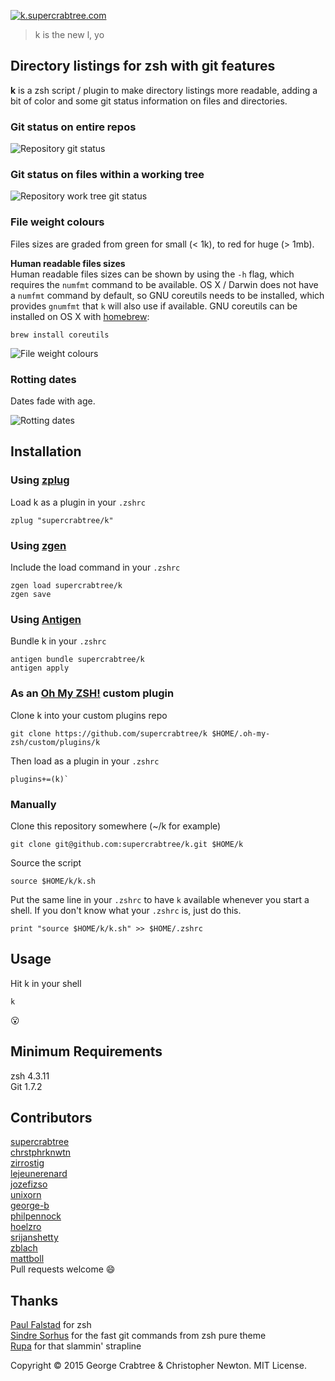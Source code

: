 [![k.supercrabtree.com](https://raw.githubusercontent.com/supercrabtree/k/gh-pages/k-logo.png)](http://k.supercrabtree.com)

> k is the new l, yo

## Directory listings for zsh with git features

**k** is a zsh script / plugin to make directory listings more readable, adding a bit of color and some git status information on files and directories.

### Git status on entire repos
![Repository git status](https://raw.githubusercontent.com/supercrabtree/k/gh-pages/repo-dirs.jpg)


### Git status on files within a working tree
![Repository work tree git status](https://raw.githubusercontent.com/supercrabtree/k/gh-pages/inside-work-tree.jpg)

### File weight colours
Files sizes are graded from green for small (< 1k), to red for huge (> 1mb).

**Human readable files sizes**  
Human readable files sizes can be shown by using the `-h` flag, which requires the `numfmt` command to be available. OS X / Darwin does not have a `numfmt` command by default, so GNU coreutils needs to be installed, which provides `gnumfmt` that `k` will also use if available. GNU coreutils can be installed on OS X with [homebrew](http://brew.sh):

```
brew install coreutils
```

![File weight colours](https://raw.githubusercontent.com/supercrabtree/k/gh-pages/file-size-colors.jpg)


### Rotting dates
Dates fade with age.  

![Rotting dates](https://raw.githubusercontent.com/supercrabtree/k/gh-pages/dates.jpg)


## Installation

### Using [zplug](https://github.com/b4b4r07/zplug)
Load k as a plugin in your `.zshrc`

```shell
zplug "supercrabtree/k"

```
### Using [zgen](https://github.com/tarjoilija/zgen)

Include the load command in your `.zshrc`

```shell
zgen load supercrabtree/k
zgen save
```

### Using [Antigen](https://github.com/zsh-users/antigen)

Bundle k in your `.zshrc`

```shell
antigen bundle supercrabtree/k
antigen apply
```

### As an [Oh My ZSH!](https://github.com/robbyrussell/oh-my-zsh) custom plugin

Clone k into your custom plugins repo

```shell
git clone https://github.com/supercrabtree/k $HOME/.oh-my-zsh/custom/plugins/k
```
Then load as a plugin in your `.zshrc`

```shell
plugins+=(k)`
```

### Manually
Clone this repository somewhere (~/k for example)

```shell
git clone git@github.com:supercrabtree/k.git $HOME/k
```
Source the script

```shell
source $HOME/k/k.sh
```
Put the same line in your `.zshrc` to have `k` available whenever you start a shell. If you don't know what your `.zshrc` is, just do this.

```shell
print "source $HOME/k/k.sh" >> $HOME/.zshrc
```

## Usage
Hit k in your shell

```shell
k
```
:open_mouth:

## Minimum Requirements
zsh 4.3.11  
Git 1.7.2

## Contributors
[supercrabtree](https://github.com/supercrabtree)  
[chrstphrknwtn](https://github.com/chrstphrknwtn)  
[zirrostig](https://github.com/zirrostig)  
[lejeunerenard](https://github.com/lejeunerenard)  
[jozefizso](https://github.com/jozefizso)  
[unixorn](https://github.com/unixorn)  
[george-b](https://github.com/george-b)  
[philpennock](https://github.com/philpennock)  
[hoelzro](https://github.com/hoelzro)  
[srijanshetty](https://github.com/srijanshetty)  
[zblach](https://github.com/zblach)  
[mattboll](https://github.com/mattboll)  
Pull requests welcome :smile:  

## Thanks
[Paul Falstad](http://www.falstad.com/) for zsh   
[Sindre Sorhus](https://github.com/sindresorhus) for the fast git commands from zsh pure theme  
[Rupa](https://github.com/rupa/z) for that slammin' strapline  

Copyright © 2015 George Crabtree & Christopher Newton. MIT License.
